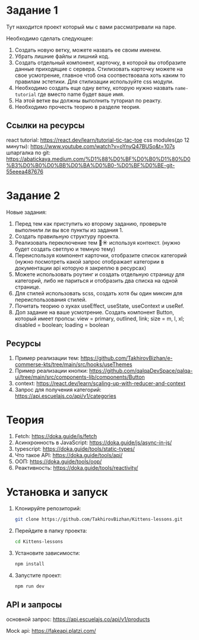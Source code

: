 # Задание 1

Тут находится проект который мы с вами рассматривали на паре.

Необходимо сделать следующее:

1. Создать новую ветку, можете назвать ее своим именем.
2. Убрать лишние файлы и лишний код.
3. Создать отдельный компонент, карточку, в которой вы отобразите данные приходящие с сервера. Стилизовать карточку можете на свое усмотрение, главное чтоб она соотвествовала хоть каким то правилам эстетики. Для стилизации используйте css модули.
4. Необходимо создать еще одну ветку, которую нужно назвать `name-tutorial` где вместо name будет ваше имя.
5. На этой ветке вы должны выполнить туториал по реакту.
6. Необходимо прочесть теорию в разделе теория.

## Ссылки на ресурсы

react tutorial: https://react.dev/learn/tutorial-tic-tac-toe
css modules(до 12 минуты): https://www.youtube.com/watch?v=oYnyQ47BUSo&t=107s
шпаргалка по git: https://abatickaya.medium.com/%D1%88%D0%BF%D0%B0%D1%80%D0%B3%D0%B0%D0%BB%D0%BA%D0%B0-%D0%BF%D0%BE-git-55eeea487676

# Задание 2

Новые задания:

1. Перед тем как приступить ко второму заданию, проверьте выполнили ли вы все пункты из задания 1.
2. Создать правильную структуру проекта. 
3. Реализовать переключение тем 🌙☀ используя контекст. (нужно будет создать светлую и темную тему)
4. Переиспользуя компонент карточки, отобразите список категорий (нужно посмотреть какой запрос отображает категории в документации api которую я закреплю в ресурсах)
5. Можете использовать роутинг и создать отдельную страницу для категорий, либо не париться и отобразить два списка на одной странице.
6. Для стилей использовать scss, создать хотя бы один миксин для переиспользования стилей.
7. Почитать теорию о хуках useEffect, useState, useContext и useRef.
8. Доп задание на ваше усмотрение. Создать компонент Button, который имеет пропсы:
view = primary, outlined, link;
size = m, l, xl;
disabled = boolean;
loading = boolean

## Ресурсы
1. Пример реализации тем: https://github.com/TakhirovBizhan/e-commerse-kts/tree/main/src/hooks/useThemes
2. Пример реализации кнопки: https://github.com/qalqaDevSpace/qalqa-ui/tree/main/src/components-lib/components/Button
3. context: https://react.dev/learn/scaling-up-with-reducer-and-context
4. Запрос для получения категорий: https://api.escuelajs.co/api/v1/categories

# Теория

1. Fetch: https://doka.guide/js/fetch
2. Асинхронность в JavaScript: https://doka.guide/js/async-in-js/
3. typescript: https://doka.guide/tools/static-types/
4. Что такое API: https://doka.guide/tools/api/
5. ООП: https://doka.guide/tools/oop/
6. Реактивность: https://doka.guide/tools/reactivity/

# Установка и запуск

1. Клонируйте репозиторий:
   ```sh
   git clone https://github.com/TakhirovBizhan/Kittens-lessons.git
   ```
2. Перейдите в папку проекта:
   ```sh
   cd Kittens-lessons
   ```
3. Установите зависимости:
   ```sh
   npm install
   ```
4. Запустите проект:
   ```sh
   npm run dev
   ```

## API и запросы

основной запрос: https://api.escuelajs.co/api/v1/products

Mock api: https://fakeapi.platzi.com/
